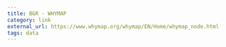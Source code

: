 ```yaml
---
title: BGR - WHYMAP
category: link
external_url: https://www.whymap.org/whymap/EN/Home/whymap_node.html
tags: data
---
```

